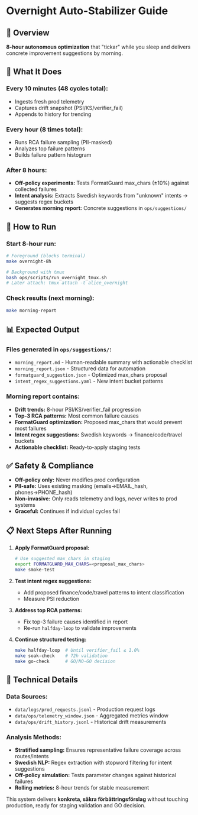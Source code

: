 # Overnight Auto-Stabilizer Guide

## 🌙 Overview
**8-hour autonomous optimization** that "tickar" while you sleep and delivers concrete improvement suggestions by morning.

## 🎯 What It Does

### Every 10 minutes (48 cycles total):
- Ingests fresh prod telemetry 
- Captures drift snapshot (PSI/KS/verifier_fail)
- Appends to history for trending

### Every hour (8 times total):
- Runs RCA failure sampling (PII-masked)
- Analyzes top failure patterns
- Builds failure pattern histogram

### After 8 hours:
- **Off-policy experiments:** Tests FormatGuard max_chars (±10%) against collected failures
- **Intent analysis:** Extracts Swedish keywords from "unknown" intents → suggests regex buckets
- **Generates morning report:** Concrete suggestions in `ops/suggestions/`

## 🚀 How to Run

### Start 8-hour run:
```bash
# Foreground (blocks terminal)
make overnight-8h

# Background with tmux  
bash ops/scripts/run_overnight_tmux.sh
# Later attach: tmux attach -t alice_overnight
```

### Check results (next morning):
```bash
make morning-report
```

## 📊 Expected Output

### Files generated in `ops/suggestions/`:
- `morning_report.md` - Human-readable summary with actionable checklist
- `morning_report.json` - Structured data for automation
- `formatguard_suggestion.json` - Optimized max_chars proposal
- `intent_regex_suggestions.yaml` - New intent bucket patterns

### Morning report contains:
- **Drift trends:** 8-hour PSI/KS/verifier_fail progression
- **Top-3 RCA patterns:** Most common failure causes
- **FormatGuard optimization:** Proposed max_chars that would prevent most failures
- **Intent regex suggestions:** Swedish keywords → finance/code/travel buckets
- **Actionable checklist:** Ready-to-apply staging tests

## ✅ Safety & Compliance

- **Off-policy only:** Never modifies prod configuration
- **PII-safe:** Uses existing masking (emails→EMAIL_hash, phones→PHONE_hash)
- **Non-invasive:** Only reads telemetry and logs, never writes to prod systems
- **Graceful:** Continues if individual cycles fail

## 📋 Next Steps After Running

1. **Apply FormatGuard proposal:**
   ```bash
   # Use suggested max_chars in staging
   export FORMATGUARD_MAX_CHARS=<proposal_max_chars>
   make smoke-test
   ```

2. **Test intent regex suggestions:**
   - Add proposed finance/code/travel patterns to intent classification
   - Measure PSI reduction

3. **Address top RCA patterns:**
   - Fix top-3 failure causes identified in report
   - Re-run `halfday-loop` to validate improvements

4. **Continue structured testing:**
   ```bash
   make halfday-loop  # Until verifier_fail ≤ 1.0%
   make soak-check    # 72h validation  
   make go-check      # GO/NO-GO decision
   ```

## 🔧 Technical Details

### Data Sources:
- `data/logs/prod_requests.jsonl` - Production request logs
- `data/ops/telemetry_window.json` - Aggregated metrics window
- `data/ops/drift_history.jsonl` - Historical drift measurements

### Analysis Methods:
- **Stratified sampling:** Ensures representative failure coverage across routes/intents  
- **Swedish NLP:** Regex extraction with stopword filtering for intent suggestions
- **Off-policy simulation:** Tests parameter changes against historical failures
- **Rolling metrics:** 8-hour trends for stable measurement

This system delivers **konkreta, säkra förbättringsförslag** without touching production, ready for staging validation and GO decision.